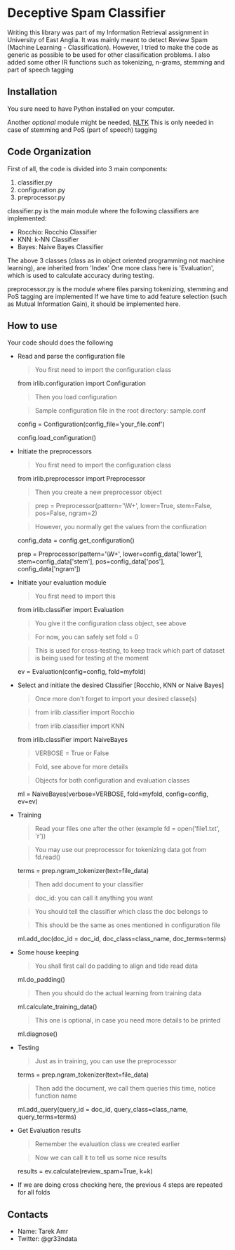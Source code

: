 # Deceptive Spam Classifier #

Writing this library was part of my Information Retrieval assignment in University of East Anglia.
It was mainly meant to detect Review Spam (Machine Learning - Classification).
However, I tried to make the code as generic as possible to be used for other classification problems.
I also added some other IR functions such as tokenizing, n-grams, stemming and part of speech tagging 

## Installation ##

You sure need to have Python installed on your computer.

Another *optional* module might be needed, [NLTK](http://nltk.org/) 
This is only needed in case of stemming and PoS (part of speech) tagging 

## Code Organization ##

First of all, the code is divided into 3 main components:

1. classifier.py
2. configuration.py
3. preprocessor.py

classifier.py is the main module where the following classifiers are implemented:

+ Rocchio: Rocchio Classifier 
+ KNN: k-NN Classifier
+ Bayes: Naive Bayes Classifier
 
The above 3 classes (class as in object oriented programming not machine learning), are inherited from 'Index'
One more class here is 'Evaluation', which is used to calculate accuracy during testing.

preprocessor.py is the module where files parsing tokenizing, stemming and PoS tagging are implemented
If we have time to add feature selection (such as Mutual Information Gain), it should be implemented here.
 
## How to use ##

Your code should does the following

+ Read and parse the configuration file

	> You first need to import the configuration class

	from irlib.configuration import Configuration 

	> Then you load configuration

	> Sample configuration file in the root directory: sample.conf

	config = Configuration(config_file='your_file.conf')

	config.load_configuration()
 
+ Initiate the preprocessors

	> You first need to import the configuration class

	from irlib.preprocessor import Preprocessor

	> Then you create a new preprocessor object

	> prep = Preprocessor(pattern='\W+', lower=True, stem=False, pos=False, ngram=2)

	> However, you normally get the values from the confiuration

	config_data = config.get_configuration()

	prep = Preprocessor(pattern='\W+', lower=config_data['lower'], stem=config_data['stem'], 
						pos=config_data['pos'], config_data['ngram'])

+ Initiate your evaluation module
	
	> You first need to import this

	from irlib.classifier import Evaluation 

	> You give it the configuration class object, see above

	> For now, you can safely set fold = 0

	> This is used for cross-testing, 
	> to keep track which part of dataset is being used for testing at the moment

	ev = Evaluation(config=config, fold=myfold)

+ Select and initiate the desired Classifier [Rocchio, KNN or Naive Bayes]

	> Once more don't forget to import your desired classe(s)
	
	>from irlib.classifier import Rocchio  
	
	>from irlib.classifier import KNN 
	
	from irlib.classifier import NaiveBayes 
	
	> VERBOSE = True or False
	
	> Fold, see above for more details
	
	> Objects for both configuration and evaluation classes
	
	ml = NaiveBayes(verbose=VERBOSE, fold=myfold, config=config, ev=ev)

+ Training 

	> Read your files one after the other (example fd = open('file1.txt', 'r'))

	> You may use our preprocessor for tokenizing data got from fd.read()

	terms = prep.ngram_tokenizer(text=file_data)

	> Then add document to your classifier

	> doc_id: you can call it anything you want

	> You should tell the classifier which class the doc belongs to

	> This should be the same as ones mentioned in configuration file
 
	ml.add_doc(doc_id = doc_id, doc_class=class_name, doc_terms=terms)

+ Some house keeping

	> You shall first call do padding to align and tide read data

	ml.do_padding()

	> Then you should do the actual learning from training data

	ml.calculate_training_data()

	> This one is optional, in case you need more details to be printed 

	ml.diagnose()

+ Testing

	> Just as in training, you can use the preprocessor

	terms = prep.ngram_tokenizer(text=file_data)

	> Then add the document, we call them queries this time, notice function name

	ml.add_query(query_id = doc_id, query_class=class_name, query_terms=terms)	

+ Get Evaluation results

	> Remember the evaluation class we created earlier
	
	> Now we can call it to tell us some nice results

	results = ev.calculate(review_spam=True, k=k)

+ If we are doing cross checking here, the previous 4 steps are repeated for all folds 

## Contacts ##
 
+ Name: Tarek Amr 
+ Twitter: @gr33ndata


